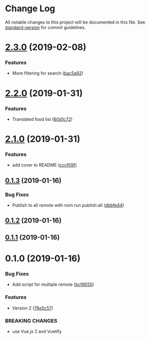 # Change Log

All notable changes to this project will be documented in this file. See [standard-version](https://github.com/conventional-changelog/standard-version) for commit guidelines.

<a name="2.3.0"></a>
# [2.3.0](https://mandragore:3000/yar0d/chon/compare/v2.2.0...v2.3.0) (2019-02-08)


### Features

* More filtering for search ([bac5a92](https://mandragore:3000/yar0d/chon/commits/bac5a92))



<a name="2.2.0"></a>
# [2.2.0](https://mandragore:3000/yar0d/chon/compare/v2.1.0...v2.2.0) (2019-01-31)


### Features

* Translated food list ([60d1c72](https://mandragore:3000/yar0d/chon/commits/60d1c72))



<a name="2.1.0"></a>
# [2.1.0](https://mandragore:3000/yar0d/chon/compare/v0.1.3...v2.1.0) (2019-01-31)


### Features

* add cover to README ([cccf09f](https://mandragore:3000/yar0d/chon/commits/cccf09f))



<a name="0.1.3"></a>
## [0.1.3](https://mandragore:3000/yar0d/chon/compare/v0.1.2...v0.1.3) (2019-01-16)


### Bug Fixes

* Publish to all remote with nom run publish:all ([dbbfe44](https://mandragore:3000/yar0d/chon/commits/dbbfe44))



<a name="0.1.2"></a>
## [0.1.2](https://mandragore:3000/yar0d/chon/compare/v0.1.1...v0.1.2) (2019-01-16)



<a name="0.1.1"></a>
## [0.1.1](https://mandragore:3000/yar0d/chon/compare/v0.1.0...v0.1.1) (2019-01-16)



<a name="0.1.0"></a>
# 0.1.0 (2019-01-16)


### Bug Fixes

* Add script for multiple remote ([bcf9055](https://mandragore:3000/yar0d/chon/commits/bcf9055))


### Features

* Version 2 ([76e5c57](https://mandragore:3000/yar0d/chon/commits/76e5c57))


### BREAKING CHANGES

* use Vue.js 2 and Vuetify
